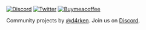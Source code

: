 [![Discord](https://badgen.net/badge/icon/discord?icon=discord&label)](https://discord.gg/ENtVkMHqZg)
[![Twitter](https://badgen.net/badge/icon/twitter?icon=twitter&label)](https://twitter.com/d4rken)
[![Buymeacoffee](https://badgen.net/badge/icon/buymeacoffee?icon=buymeacoffee&label)](https://www.buymeacoffee.com/tydarken)

Community projects by [@d4rken](https://github.com/d4rken). Join us on [Discord](https://discord.gg/ENtVkMHqZg).
